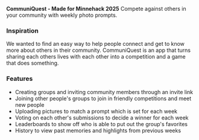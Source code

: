 **CommuniQuest - Made for Minnehack 2025**
Compete against others in your community with weekly photo prompts.

### Inspiration

We wanted to find an easy way to help people connect and get to know more about others
in their community. CommuniQuest is an app that turns sharing each others lives
with each other into a competition and a game that does something.

### Features

- Creating groups and inviting community members through an invite link
- Joining other people's groups to join in friendly competitions and meet new people
- Uploading pictures to match a prompt which is set for each week
- Voting on each other's submissions to decide a winner for each week
- Leaderboards to show off who is able to put out the group's favorites
- History to view past memories and highlights from previous weeks
